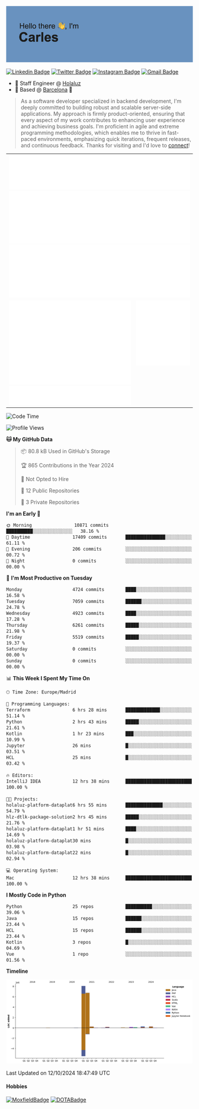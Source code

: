 <img src="header.png" alt="header">

[![Linkedin Badge](https://img.shields.io/badge/-cdespona-blue?style=flat&logo=Linkedin&logoColor=white&link=https://www.linkedin.com/in/carles-david-espona-casas-56219b11/)](https://www.linkedin.com/in/carles-david-espona-casas-56219b11/)
[![Twitter Badge](https://img.shields.io/badge/-@__cdespona-1ca0f1?style=flat&labelColor=1ca0f1&logo=twitter&logoColor=white&link=https://twitter.com/CDEspona)](https://twitter.com/CDEspona)
[![Instagram Badge](https://img.shields.io/badge/-@__cdespona-purple?style=flat&logo=instagram&logoColor=white&link=https://www.instagram.com/cdespona/)](https://www.instagram.com/cdespona/)
[![Gmail Badge](https://img.shields.io/badge/-cdespona-c14438?style=flat&logo=Gmail&logoColor=white&link=mailto:cdespona@gmail.com)](mailto:cdespona@gmail.com)

* 🔭 Staff Engineer @ [Holaluz](https://holaluz.com)
* 🏡 Based @ [Barcelona](https://www.google.es/maps/place/Barcelona) 💜

> As a software developer specialized in backend development, I'm deeply committed to building robust and scalable server-side applications. My approach is firmly product-oriented, ensuring that every aspect of my work contributes to enhancing user experience and achieving business goals. I'm proficient in agile and extreme programming methodologies, which enables me to thrive in fast-paced environments, emphasizing quick iterations, frequent releases, and continuous feedback. Thanks for visiting and I'd love to [connect](https://www.linkedin.com/in/carles-david-espona-casas-56219b11/)!

<table style="border-collapse: collapse; border: none;"> 
  <tbody>
  <tr style="border: none;">
    <td colspan="2" style="border: none; vertical-align: top;">
      <img src="summary.svg" alt="summary">
      <img src="activity-community.svg" alt="act-comm">
      <img src="repositories.svg" alt="repo">
    </td>
  </tr>
  <tr>
    <td style="border: none; vertical-align: top;">
      <img src="metrics.plugin.isocalendar.fullyear.svg" alt="calendar">
      <img src="topics.svg" alt="topics">
    </td>
    <td style="border: none; vertical-align: top;">
      <img src="achievements.svg" alt="achievements">
    </td>
  </tr>
  </tbody>
</table>

<!--START_SECTION:waka-->
![Code Time](http://img.shields.io/badge/Code%20Time-176%20hrs%2011%20mins-blue)

![Profile Views](http://img.shields.io/badge/Profile%20Views-11-blue)

**🐱 My GitHub Data** 

> 📦 80.8 kB Used in GitHub's Storage 
 > 
> 🏆 865 Contributions in the Year 2024
 > 
> 🚫 Not Opted to Hire
 > 
> 📜 12 Public Repositories 
 > 
> 🔑 3 Private Repositories 
 > 
**I'm an Early 🐤** 

```text
🌞 Morning                10871 commits       ██████████░░░░░░░░░░░░░░░   38.16 % 
🌆 Daytime                17409 commits       ███████████████░░░░░░░░░░   61.11 % 
🌃 Evening                206 commits         ░░░░░░░░░░░░░░░░░░░░░░░░░   00.72 % 
🌙 Night                  0 commits           ░░░░░░░░░░░░░░░░░░░░░░░░░   00.00 % 
```
📅 **I'm Most Productive on Tuesday** 

```text
Monday                   4724 commits        ████░░░░░░░░░░░░░░░░░░░░░   16.58 % 
Tuesday                  7059 commits        ██████░░░░░░░░░░░░░░░░░░░   24.78 % 
Wednesday                4923 commits        ████░░░░░░░░░░░░░░░░░░░░░   17.28 % 
Thursday                 6261 commits        █████░░░░░░░░░░░░░░░░░░░░   21.98 % 
Friday                   5519 commits        █████░░░░░░░░░░░░░░░░░░░░   19.37 % 
Saturday                 0 commits           ░░░░░░░░░░░░░░░░░░░░░░░░░   00.00 % 
Sunday                   0 commits           ░░░░░░░░░░░░░░░░░░░░░░░░░   00.00 % 
```


📊 **This Week I Spent My Time On** 

```text
🕑︎ Time Zone: Europe/Madrid

💬 Programming Languages: 
Terraform                6 hrs 28 mins       █████████████░░░░░░░░░░░░   51.14 % 
Python                   2 hrs 43 mins       █████░░░░░░░░░░░░░░░░░░░░   21.61 % 
Kotlin                   1 hr 23 mins        ███░░░░░░░░░░░░░░░░░░░░░░   10.99 % 
Jupyter                  26 mins             █░░░░░░░░░░░░░░░░░░░░░░░░   03.51 % 
HCL                      25 mins             █░░░░░░░░░░░░░░░░░░░░░░░░   03.42 % 

🔥 Editors: 
IntelliJ IDEA            12 hrs 38 mins      █████████████████████████   100.00 % 

🐱‍💻 Projects: 
holaluz-platform-dataplat6 hrs 55 mins       ██████████████░░░░░░░░░░░   54.79 % 
hlz-dtlk-package-solution2 hrs 45 mins       █████░░░░░░░░░░░░░░░░░░░░   21.76 % 
holaluz-platform-dataplat1 hr 51 mins        ████░░░░░░░░░░░░░░░░░░░░░   14.69 % 
holaluz-platform-dataplat30 mins             █░░░░░░░░░░░░░░░░░░░░░░░░   03.98 % 
holaluz-platform-dataplat22 mins             █░░░░░░░░░░░░░░░░░░░░░░░░   02.94 % 

💻 Operating System: 
Mac                      12 hrs 38 mins      █████████████████████████   100.00 % 
```

**I Mostly Code in Python** 

```text
Python                   25 repos            ██████████░░░░░░░░░░░░░░░   39.06 % 
Java                     15 repos            ██████░░░░░░░░░░░░░░░░░░░   23.44 % 
HCL                      15 repos            ██████░░░░░░░░░░░░░░░░░░░   23.44 % 
Kotlin                   3 repos             █░░░░░░░░░░░░░░░░░░░░░░░░   04.69 % 
Vue                      1 repo              ░░░░░░░░░░░░░░░░░░░░░░░░░   01.56 % 
```



**Timeline**

![Lines of Code chart](https://raw.githubusercontent.com/cdespona/cdespona/main/assets/bar_graph.png)


 Last Updated on 12/10/2024 18:47:49 UTC
<!--END_SECTION:waka-->

#### Hobbies
[![MoxfieldBadge](https://img.shields.io/badge/MTG%20Commander-Cdespona-8A2BE2)](https://www.moxfield.com/users/Cdespona)
[![DOTABadge](https://img.shields.io/badge/DOTA2-GRV-red)](https://es.dotabuff.com/players/63807915)
